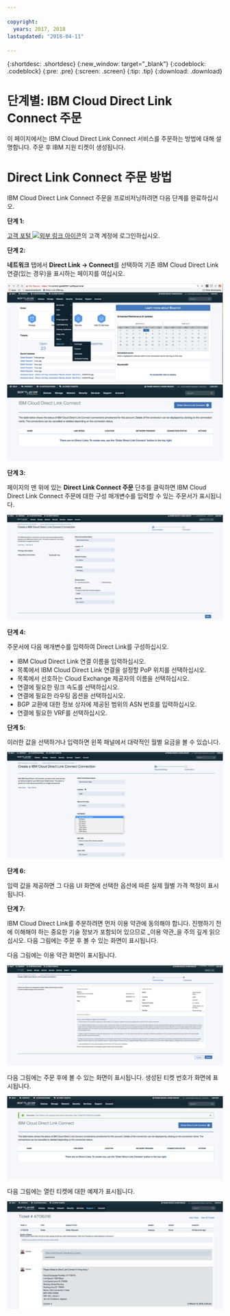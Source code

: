 ```yaml
---

copyright:
  years: 2017, 2018
lastupdated: "2018-04-11"

---
```


{:shortdesc: .shortdesc}
{:new_window: target="_blank"}
{:codeblock: .codeblock}
{:pre: .pre}
{:screen: .screen}
{:tip: .tip}
{:download: .download}


# 단계별: IBM Cloud Direct Link Connect 주문

이 페이지에서는 IBM Cloud Direct Link Connect 서비스를 주문하는 방법에 대해 설명합니다. 주문 후 IBM 지원 티켓이 생성됩니다.

# Direct Link Connect 주문 방법

IBM Cloud Direct Link Connect 주문을 프로비저닝하려면 다음 단계를 완료하십시오.

**단계 1:**

[고객 포털 ![외부 링크 아이콘](../../icons/launch-glyph.svg "외부 링크 아이콘")](https://control.softlayer.com/)의 고객 계정에 로그인하십시오.
  
**단계 2:**

**네트워크** 탭에서 **Direct Link -> Connect**를 선택하여 기존 IBM Cloud Direct Link 연결(있는 경우)을 표시하는 페이지를 여십시오.

![단계 2](images/Step2-Connect-Offering-Tab.png)
![단계 2a](images/Step2-Connect-List-Page.png)

**단계 3:**

페이지의 맨 위에 있는 **Direct Link Connect 주문** 단추를 클릭하면 IBM Cloud Direct Link Connect 주문에 대한 구성 매개변수를 입력할 수 있는 주문서가 표시됩니다.

![단계 3](images/Step3-Connect-Order-Page.png)

**단계 4:**

주문서에 다음 매개변수를 입력하여 Direct Link를 구성하십시오.

  - IBM Cloud Direct Link 연결 이름을 입력하십시오.
  - 목록에서 IBM Cloud Direct Link 연결을 설정할 PoP 위치를 선택하십시오.
  - 목록에서 선호하는 Cloud Exchange 제공자의 이름을 선택하십시오.
  - 연결에 필요한 링크 속도를 선택하십시오.
  - 연결에 필요한 라우팅 옵션을 선택하십시오.
  - BGP 교환에 대한 정보 상자에 제공된 범위의 ASN 번호를 입력하십시오.
  - 연결에 필요한 VRF를 선택하십시오.

**단계 5:**

이러한 값을 선택하거나 입력하면 왼쪽 패널에서 대략적인 월별 요금을 볼 수 있습니다.

![단계 5](images/Step5-Connect-Link-Speeds.png)

**단계 6:**

입력 값을 제공하면 그 다음 UI 화면에 선택한 옵션에 따른 실제 월별 가격 책정이 표시됩니다.

**단계 7:**

IBM Cloud Direct Link를 주문하려면 먼저 이용 약관에 동의해야 합니다. 진행하기 전에 이해해야 하는 중요한 기술 정보가 포함되어 있으므로 _이용 약관_을 주의 깊게 읽으십시오. 다음 그림에는 주문 후 볼 수 있는 화면이 표시됩니다.

다음 그림에는 이용 약관 화면이 표시됩니다.

![단계 7](images/Step7-Connect-Summary-Page.png)

다음 그림에는 주문 후에 볼 수 있는 화면이 표시됩니다. 생성된 티켓 번호가 화면에 표시됩니다.

![단계 7a](images/Step7-Connect-Ticket-Generated.png)

다음 그림에는 열린 티켓에 대한 예제가 표시됩니다.

![단계 7b](images/Step7-Connect-Ticket-Details.png)
